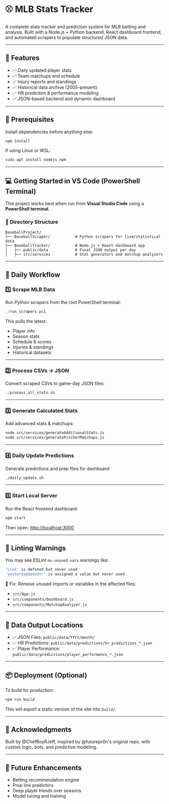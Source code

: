 # ⚾ MLB Stats Tracker

A complete stats tracker and prediction system for MLB betting and analysis. Built with a Node.js + Python backend, React dashboard frontend, and automated scrapers to populate structured JSON data.

---

## 🚀 Features

- ✅ Daily updated player stats
- ✅ Team matchups and schedule
- ✅ Injury reports and standings
- ✅ Historical data archive (2005–present)
- ✅ HR prediction & performance modeling
- ✅ JSON-based backend and dynamic dashboard

---

## 🧱 Prerequisites

Install dependencies before anything else:

```bash
npm install
```

If using Linux or WSL:

```bash
sudo apt install nodejs npm
```

---

## 💻 Getting Started in VS Code (PowerShell Terminal)

This project works best when run from **Visual Studio Code** using a **PowerShell terminal**.

### 📁 Directory Structure

```plaintext
BaseballProject/
├── BaseballScraper/           # Python scrapers for live/statistical data
├── BaseballTracker/           # Node.js + React dashboard app
│   ├── public/data            # Final JSON output per day
│   ├── src/services           # Stat generators and matchup analyzers
```

---

## 🧪 Daily Workflow

### 1️⃣ Scrape MLB Data

Run Python scrapers from the root PowerShell terminal:

```powershell
./run_scrapers.ps1
```

This pulls the latest:
- Player info
- Season stats
- Schedule & scores
- Injuries & standings
- Historical datasets

---

### 2️⃣ Process CSVs → JSON

Convert scraped CSVs to game-day JSON files:

```powershell
./process_all_stats.sh
```

---

### 3️⃣ Generate Calculated Stats

Add advanced stats & matchups:

```bash
node src/services/generateAdditionalStats.js
node src/services/generatePitcherMatchups.js
```

---

### 4️⃣ Daily Update Predictions

Generate predictions and prep files for dashboard:

```bash
./daily_update.sh
```

---

### 5️⃣ Start Local Server

Run the React frontend dashboard:

```bash
npm start
```

Then open: [http://localhost:3000](http://localhost:3000)

---

## 🧼 Linting Warnings

You may see ESLint `no-unused-vars` warnings like:

```bash
'Link' is defined but never used
'yesterdayDateStr' is assigned a value but never used
```

📌 Fix: Remove unused imports or variables in the affected files:
- `src/App.js`
- `src/components/Dashboard.js`
- `src/components/MatchupAnalyzer.js`

---

## 🧠 Data Output Locations

- ✅ JSON Files: `public/data/YYYY/month/`
- ✅ HR Predictions: `public/data/predictions/hr_predictions_*.json`
- ✅ Player Performance: `public/data/predictions/player_performance_*.json`

---

## 📦 Deployment (Optional)

To build for production:

```bash
npm run build
```

This will export a static version of the site into `build/`.

---

## 🤝 Acknowledgments

Built by @ChefBoyRJeff, inspired by @futurepr0n's original repo, with custom logic, bots, and predictive modeling.

---

## 📅 Future Enhancements

- Betting recommendation engine
- Prop line predictors
- Deep player trends over seasons
- Model tuning and training
